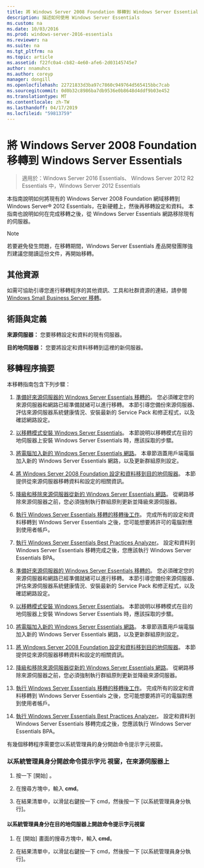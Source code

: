 ```yaml
---
title: 將 Windows Server 2008 Foundation 移轉到 Windows Server Essentials
description: 描述如何使用 Windows Server Essentials
ms.custom: na
ms.date: 10/03/2016
ms.prod: windows-server-2016-essentials
ms.reviewer: na
ms.suite: na
ms.tgt_pltfrm: na
ms.topic: article
ms.assetid: f22fc0a4-cb82-4e60-afe6-2d03145745e7
author: nnamuhcs
ms.author: coreyp
manager: dongill
ms.openlocfilehash: 22721833d3ba97c7860c949764d565415bbc7cab
ms.sourcegitcommit: 0d0b32c8986ba7db9536e0b8648d4ddf9b03e452
ms.translationtype: MT
ms.contentlocale: zh-TW
ms.lasthandoff: 04/17/2019
ms.locfileid: "59813759"
---
```

# <a name="migrate-windows-server-2008-foundation-to-windows-server-essentials"></a>將 Windows Server 2008 Foundation 移轉到 Windows Server Essentials

>適用於：Windows Server 2016 Essentials、 Windows Server 2012 R2 Essentials 中，Windows Server 2012 Essentials

本指南說明如何將現有的 Windows Server 2008 Foundation 網域移轉到 Windows Server® 2012 Essentials，在新硬體上，然後再移轉設定和資料。 本指南也說明如何在完成移轉之後，從 Windows Server Essentials 網路移除現有的伺服器。  
  
> [!NOTE]
>  若要避免發生問題，在移轉期間，Windows Server Essentials 產品開發團隊強烈建議您閱讀這份文件，再開始移轉。  
  
## <a name="additional-resources"></a>其他資源  
 如需可協助引導您進行移轉程序的其他資訊、工具和社群資源的連結，請參閱 [Windows Small Business Server 移轉](https://go.microsoft.com/fwlink/?LinkId=217520)。  
  
## <a name="terms-and-definitions"></a>術語與定義  
 **來源伺服器：** 您要移轉設定和資料的現有伺服器。  
  
 **目的地伺服器：** 您要將設定和資料移轉到這裡的新伺服器。  
  
## <a name="migration-process-summary"></a>移轉程序摘要  
 本移轉指南包含下列步驟：  
  

1.  [準備好來源伺服器的 Windows Server Essentials 移轉的](Prepare-your-Source-Server-for-Windows-Server-Essentials-migration.md)。  您必須確定您的來源伺服器和網路已經準備就緒可以進行移轉。 本節引導您備份來源伺服器、評估來源伺服器系統健康情況、安裝最新的 Service Pack 和修正程式，以及確認網路設定。  
  
2.  [以移轉模式安裝 Windows Server Essentials](Install-Windows-Server-Essentials-in-migration-mode.md)。  本節說明以移轉模式在目的地伺服器上安裝 Windows Server Essentials 時，應該採取的步驟。  
  
3.  [將電腦加入新的 Windows Server Essentials 網路](Join-computers-to-the-new-Windows-Server-Essentials-network.md)。  本章節涵蓋用戶端電腦加入新的 Windows Server Essentials 網路，以及更新群組原則設定。  
  
4.  [將 Windows Server 2008 Foundation 設定和資料移到目的地伺服器](Move-Windows-Server-2008-Foundation-settings-and-data-to-the-Destination-Server-for-Windows-Server-Essentials-migration.md)。  本節提供從來源伺服器移轉資料和設定的相關資訊。  
  
5.  [降級和移除來源伺服器從新的 Windows Server Essentials 網路](Demote-and-remove-the-Source-Server-from-the-new-Windows-Server-Essentials-network.md)。  從網路移除來源伺服器之前，您必須強制執行群組原則更新並降級來源伺服器。  
  
6.  [執行 Windows Server Essentials 移轉的移轉後工作](Perform-post-migration-tasks-for-Windows-Server-Essentials-migration.md)。  完成所有的設定和資料移轉到 Windows Server Essentials 之後，您可能想要將許可的電腦對應到使用者帳戶。  
  
7.  [執行 Windows Server Essentials Best Practices Analyzer](Run-the-Windows-Server-Essentials-Best-Practices-Analyzer.md)。  設定和資料到 Windows Server Essentials 移轉完成之後，您應該執行 Windows Server Essentials BPA。  

1.  [準備好來源伺服器的 Windows Server Essentials 移轉的](../migrate/Prepare-your-Source-Server-for-Windows-Server-Essentials-migration.md)。  您必須確定您的來源伺服器和網路已經準備就緒可以進行移轉。 本節引導您備份來源伺服器、評估來源伺服器系統健康情況、安裝最新的 Service Pack 和修正程式，以及確認網路設定。  
  
2.  [以移轉模式安裝 Windows Server Essentials](../migrate/Install-Windows-Server-Essentials-in-migration-mode.md)。  本節說明以移轉模式在目的地伺服器上安裝 Windows Server Essentials 時，應該採取的步驟。  
  
3.  [將電腦加入新的 Windows Server Essentials 網路](../migrate/Join-computers-to-the-new-Windows-Server-Essentials-network.md)。  本章節涵蓋用戶端電腦加入新的 Windows Server Essentials 網路，以及更新群組原則設定。  
  
4.  [將 Windows Server 2008 Foundation 設定和資料移到目的地伺服器](../migrate/Move-Windows-Server-2008-Foundation-settings-and-data-to-the-Destination-Server-for-Windows-Server-Essentials-migration.md)。  本節提供從來源伺服器移轉資料和設定的相關資訊。  
  
5.  [降級和移除來源伺服器從新的 Windows Server Essentials 網路](../migrate/Demote-and-remove-the-Source-Server-from-the-new-Windows-Server-Essentials-network.md)。  從網路移除來源伺服器之前，您必須強制執行群組原則更新並降級來源伺服器。  
  
6.  [執行 Windows Server Essentials 移轉的移轉後工作](../migrate/Perform-post-migration-tasks-for-Windows-Server-Essentials-migration.md)。  完成所有的設定和資料移轉到 Windows Server Essentials 之後，您可能想要將許可的電腦對應到使用者帳戶。  
  
7.  [執行 Windows Server Essentials Best Practices Analyzer](../migrate/Run-the-Windows-Server-Essentials-Best-Practices-Analyzer.md)。  設定和資料到 Windows Server Essentials 移轉完成之後，您應該執行 Windows Server Essentials BPA。  

  
 有幾個移轉程序需要您以系統管理員的身分開啟命令提示字元視窗。  
  
###  <a name="BKMK_OpenACommandPromptAsAdmin"></a> 以系統管理員身分開啟命令提示字元 視窗，在來源伺服器上  
  
1.  按一下 [開始] 。  
  
2.  在搜尋方塊中，輸入 **cmd**。  
  
3.  在結果清單中，以滑鼠右鍵按一下 cmd，然後按一下 [以系統管理員身分執行]。  
  
#### <a name="to-open-a-command-prompt-window-on-the-destination-server-as-an-administrator"></a>以系統管理員身分在目的地伺服器上開啟命令提示字元視窗  
  
1.  在 [開始] 畫面的搜尋方塊中，輸入 **cmd**。  
  
2.  在結果清單中，以滑鼠右鍵按一下 cmd，然後按一下 [以系統管理員身分執行]。
